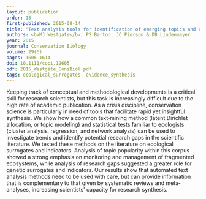 ```yaml
---
layout: publication
order: 15
first-published: 2015-08-14
title: "Text analysis tools for identification of emerging topics and research gaps in conservation science."
authors: <b>MJ Westgate</b>, PS Barton, JC Pierson & DB Lindenmayer
year: 2015
journal: Conservation Biology
volume: 29(6)
pages: 1606-1614
doi: 10.1111/cobi.12605
pdf: 2015_Westgate_ConsBiol.pdf
tags: ecological_surrogates, evidence_synthesis
---
```

Keeping track of conceptual and methodological developments is a critical skill for research scientists, but this task is increasingly difficult due to the high rate of academic publication. As a crisis discipline, conservation science is particularly in need of tools that facilitate rapid yet insightful synthesis. We show how a common text‐mining method (latent Dirichlet allocation, or topic modeling) and statistical tests familiar to ecologists (cluster analysis, regression, and network analysis) can be used to investigate trends and identify potential research gaps in the scientific literature. We tested these methods on the literature on ecological surrogates and indicators. Analysis of topic popularity within this corpus showed a strong emphasis on monitoring and management of fragmented ecosystems, while analysis of research gaps suggested a greater role for genetic surrogates and indicators. Our results show that automated text analysis methods need to be used with care, but can provide information that is complementary to that given by systematic reviews and meta‐analyses, increasing scientists’ capacity for research synthesis.